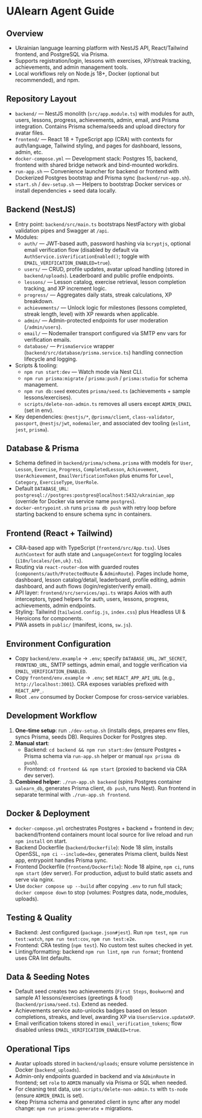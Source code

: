 # UAlearn Agent Guide

## Overview
- Ukrainian language learning platform with NestJS API, React/Tailwind frontend, and PostgreSQL via Prisma.
- Supports registration/login, lessons with exercises, XP/streak tracking, achievements, and admin management tools.
- Local workflows rely on Node.js 18+, Docker (optional but recommended), and npm.

## Repository Layout
- `backend/` — NestJS monolith (`src/app.module.ts`) with modules for auth, users, lessons, progress, achievements, admin, email, and Prisma integration. Contains Prisma schema/seeds and upload directory for avatar files.
- `frontend/` — React 18 + TypeScript app (CRA) with contexts for auth/language, Tailwind styling, and pages for dashboard, lessons, admin, etc.
- `docker-compose.yml` — Development stack: Postgres 15, backend, frontend with shared bridge network and bind-mounted workdirs.
- `run-app.sh` — Convenience launcher for backend or frontend with Dockerized Postgres bootstrap and Prisma sync (`backend/run-app.sh`).
- `start.sh` / `dev-setup.sh` — Helpers to bootstrap Docker services or install dependencies + seed data locally.

## Backend (NestJS)
- Entry point: `backend/src/main.ts` bootstraps NestFactory with global validation pipes and Swagger at `/api`.
- Modules:
  - `auth/` — JWT-based auth, password hashing via `bcryptjs`, optional email verification flow (disabled by default via `AuthService.isVerificationEnabled()`; toggle with `EMAIL_VERIFICATION_ENABLED=true`).
  - `users/` — CRUD, profile updates, avatar upload handling (stored in `backend/uploads`). Leaderboard and public profile endpoints.
  - `lessons/` — Lesson catalog, exercise retrieval, lesson completion tracking, and XP increment logic.
  - `progress/` — Aggregates daily stats, streak calculations, XP breakdown.
  - `achievements/` — Unlock logic for milestones (lessons completed, streak length, level) with XP rewards when applicable.
  - `admin/` — Admin-protected endpoints for user moderation (`/admin/users`).
  - `email/` — Nodemailer transport configured via SMTP env vars for verification emails.
  - `database/` — `PrismaService` wrapper (`backend/src/database/prisma.service.ts`) handling connection lifecycle and logging.
- Scripts & tooling:
  - `npm run start:dev` — Watch mode via Nest CLI.
  - `npm run prisma:migrate` / `prisma:push` / `prisma:studio` for schema management.
  - `npm run db:seed` executes `prisma/seed.ts` (achievements + sample lessons/exercises).
  - `scripts/delete-non-admin.ts` removes all users except `ADMIN_EMAIL` (set in env).
- Key dependencies: `@nestjs/*`, `@prisma/client`, `class-validator`, `passport`, `@nestjs/jwt`, `nodemailer`, and associated dev tooling (`eslint`, `jest`, `prisma`).

## Database & Prisma
- Schema defined in `backend/prisma/schema.prisma` with models for `User`, `Lesson`, `Exercise`, `Progress`, `CompletedLesson`, `Achievement`, `UserAchievement`, `EmailVerificationToken` plus enums for `Level`, `Category`, `ExerciseType`, `UserRole`.
- Default `DATABASE_URL`: `postgresql://postgres:postgres@localhost:5432/ukrainian_app` (override for Docker via service name `postgres`).
- `docker-entrypoint.sh` runs `prisma db push` with retry loop before starting backend to ensure schema sync in containers.

## Frontend (React + Tailwind)
- CRA-based app with TypeScript (`frontend/src/App.tsx`). Uses `AuthContext` for auth state and `LanguageContext` for toggling locales (`i18n/locales/{en,uk}.ts`).
- Routing via `react-router-dom` with guarded routes (`components/auth/ProtectedRoute` & `AdminRoute`). Pages include home, dashboard, lesson catalog/detail, leaderboard, profile editing, admin dashboard, and auth flows (login/register/verify email).
- API layer: `frontend/src/services/api.ts` wraps Axios with auth interceptors, typed helpers for auth, users, lessons, progress, achievements, admin endpoints.
- Styling: Tailwind (`tailwind.config.js`, `index.css`) plus Headless UI & Heroicons for components.
- PWA assets in `public/` (manifest, icons, `sw.js`).

## Environment Configuration
- Copy `backend/env.example` → `.env`; specify `DATABASE_URL`, `JWT_SECRET`, `FRONTEND_URL`, SMTP settings, admin email, and toggle verification via `EMAIL_VERIFICATION_ENABLED`.
- Copy `frontend/env.example` → `.env`; set `REACT_APP_API_URL` (e.g., `http://localhost:3001`). CRA exposes variables prefixed with `REACT_APP_`.
- Root `.env` consumed by Docker Compose for cross-service variables.

## Development Workflow
1. **One-time setup**: run `./dev-setup.sh` (installs deps, prepares env files, syncs Prisma, seeds DB). Requires Docker for Postgres step.
2. **Manual start**:
   - Backend: `cd backend && npm run start:dev` (ensure Postgres + Prisma schema via `run-app.sh` helper or manual `npx prisma db push`).
   - Frontend: `cd frontend && npm start` (proxied to backend via CRA dev server).
3. **Combined helper**: `./run-app.sh backend` (spins Postgres container `ualearn_db`, generates Prisma client, `db push`, runs Nest). Run frontend in separate terminal with `./run-app.sh frontend`.

## Docker & Deployment
- `docker-compose.yml` orchestrates Postgres + backend + frontend in dev; backend/frontend containers mount local source for live reload and run `npm install` on start.
- Backend Dockerfile (`backend/Dockerfile`): Node 18 slim, installs OpenSSL, `npm ci --include=dev`, generates Prisma client, builds Nest app, entrypoint handles Prisma sync.
- Frontend Dockerfile (`frontend/Dockerfile`): Node 18 alpine, `npm ci`, runs `npm start` (dev server). For production, adjust to build static assets and serve via nginx.
- Use `docker compose up --build` after copying `.env` to run full stack; `docker compose down` to stop (volumes: Postgres data, node_modules, uploads).

## Testing & Quality
- Backend: Jest configured (`package.json#jest`). Run `npm test`, `npm run test:watch`, `npm run test:cov`, `npm run test:e2e`.
- Frontend: CRA testing (`npm test`). No custom test suites checked in yet.
- Linting/formatting: backend `npm run lint`, `npm run format`; frontend uses CRA lint defaults.

## Data & Seeding Notes
- Default seed creates two achievements (`First Steps`, `Bookworm`) and sample A1 lessons/exercises (greetings & food) (`backend/prisma/seed.ts`). Extend as needed.
- Achievements service auto-unlocks badges based on lesson completions, streaks, and level, awarding XP via `UsersService.updateXP`.
- Email verification tokens stored in `email_verification_tokens`; flow disabled unless `EMAIL_VERIFICATION_ENABLED=true`.

## Operational Tips
- Avatar uploads stored in `backend/uploads`; ensure volume persistence in Docker (`backend_uploads`).
- Admin-only endpoints guarded in backend and via `AdminRoute` in frontend; set `role` to `ADMIN` manually via Prisma or SQL when needed.
- For cleaning test data, use `scripts/delete-non-admin.ts` with `ts-node` (ensure `ADMIN_EMAIL` is set).
- Keep Prisma schema and generated client in sync after any model change: `npm run prisma:generate` + migrations.
